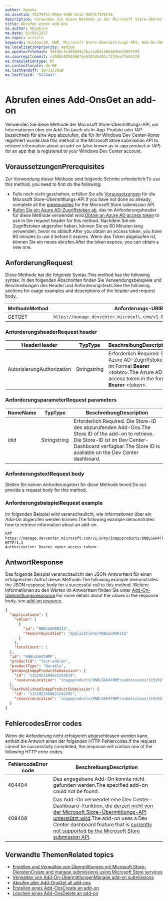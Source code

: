 ```yaml
---
author: Xansky
ms.assetid: 78278741-09A4-4406-A112-9AF3C73F5C16
description: Verwenden Sie diese Methode in der Microsoft Store-Übermittlungs-API, um Informationen über ein Add-On für eine App abzurufen, die für Ihr Windows Dev Center-Konto registriert wurde.
title: Abrufen eines Add-Ons
ms.author: mhopkins
ms.date: 02/08/2017
ms.topic: article
keywords: Windows10, UWP, Microsoft Store-Übermittlungs-API, Add-On-Übermittlung, In-App-Produkt, IAP
ms.localizationpriority: medium
ms.openlocfilehash: 36638c3e3890d5e2bca149d1006469bb97057f05
ms.sourcegitcommit: cd00bb829306871e5103db481cf224ea7fb613f0
ms.translationtype: MT
ms.contentlocale: de-DE
ms.lasthandoff: 10/31/2018
ms.locfileid: "5874491"
---
```

# <a name="get-an-add-on"></a><span data-ttu-id="627ba-104">Abrufen eines Add-Ons</span><span class="sxs-lookup"><span data-stu-id="627ba-104">Get an add-on</span></span>

<span data-ttu-id="627ba-105">Verwenden Sie diese Methode der Microsoft Store-Übermittlungs-API, um Informationen über ein Add-On (auch als In-App-Produkt oder IAP bezeichnet) für eine App abzurufen, die für Ihr Windows Dev Center-Konto registriert wurde.</span><span class="sxs-lookup"><span data-stu-id="627ba-105">Use this method in the Microsoft Store submission API to retrieve information about an add-on (also known as in-app product or IAP) for an app that is registered to your Windows Dev Center account.</span></span>

## <a name="prerequisites"></a><span data-ttu-id="627ba-106">Voraussetzungen</span><span class="sxs-lookup"><span data-stu-id="627ba-106">Prerequisites</span></span>

<span data-ttu-id="627ba-107">Zur Verwendung dieser Methode sind folgende Schritte erforderlich:</span><span class="sxs-lookup"><span data-stu-id="627ba-107">To use this method, you need to first do the following:</span></span>

* <span data-ttu-id="627ba-108">Falls noch nicht geschehen, erfüllen Sie alle [Voraussetzungen](create-and-manage-submissions-using-windows-store-services.md#prerequisites) für die Microsoft Store-Übermittlungs-API.</span><span class="sxs-lookup"><span data-stu-id="627ba-108">If you have not done so already, complete all the [prerequisites](create-and-manage-submissions-using-windows-store-services.md#prerequisites) for the Microsoft Store submission API.</span></span>
* <span data-ttu-id="627ba-109">[Rufen Sie ein Azure AD-Zugriffstoken ab](create-and-manage-submissions-using-windows-store-services.md#obtain-an-azure-ad-access-token), das im Anforderungsheader für diese Methode verwendet wird.</span><span class="sxs-lookup"><span data-stu-id="627ba-109">[Obtain an Azure AD access token](create-and-manage-submissions-using-windows-store-services.md#obtain-an-azure-ad-access-token) to use in the request header for this method.</span></span> <span data-ttu-id="627ba-110">Nachdem Sie ein Zugriffstoken abgerufen haben, können Sie es 60 Minuten lang verwenden, bevor es abläuft.</span><span class="sxs-lookup"><span data-stu-id="627ba-110">After you obtain an access token, you have 60 minutes to use it before it expires.</span></span> <span data-ttu-id="627ba-111">Wenn das Token abgelaufen ist, können Sie ein neues abrufen.</span><span class="sxs-lookup"><span data-stu-id="627ba-111">After the token expires, you can obtain a new one.</span></span>

## <a name="request"></a><span data-ttu-id="627ba-112">Anforderung</span><span class="sxs-lookup"><span data-stu-id="627ba-112">Request</span></span>

<span data-ttu-id="627ba-113">Diese Methode hat die folgende Syntax.</span><span class="sxs-lookup"><span data-stu-id="627ba-113">This method has the following syntax.</span></span> <span data-ttu-id="627ba-114">In den folgenden Abschnitten finden Sie Verwendungsbeispiele und Beschreibungen des Header und Anforderungstexts.</span><span class="sxs-lookup"><span data-stu-id="627ba-114">See the following sections for usage examples and descriptions of the header and request body.</span></span>

| <span data-ttu-id="627ba-115">Methode</span><span class="sxs-lookup"><span data-stu-id="627ba-115">Method</span></span> | <span data-ttu-id="627ba-116">Anforderungs-URI</span><span class="sxs-lookup"><span data-stu-id="627ba-116">Request URI</span></span>                                                      |
|--------|------------------------------------------------------------------|
| <span data-ttu-id="627ba-117">GET</span><span class="sxs-lookup"><span data-stu-id="627ba-117">GET</span></span>    | ```https://manage.devcenter.microsoft.com/v1.0/my/inappproducts/{inAppProductId}``` |


### <a name="request-header"></a><span data-ttu-id="627ba-118">Anforderungsheader</span><span class="sxs-lookup"><span data-stu-id="627ba-118">Request header</span></span>

| <span data-ttu-id="627ba-119">Header</span><span class="sxs-lookup"><span data-stu-id="627ba-119">Header</span></span>        | <span data-ttu-id="627ba-120">Typ</span><span class="sxs-lookup"><span data-stu-id="627ba-120">Type</span></span>   | <span data-ttu-id="627ba-121">Beschreibung</span><span class="sxs-lookup"><span data-stu-id="627ba-121">Description</span></span>                                                                 |
|---------------|--------|-----------------------------------------------------------------------------|
| <span data-ttu-id="627ba-122">Autorisierung</span><span class="sxs-lookup"><span data-stu-id="627ba-122">Authorization</span></span> | <span data-ttu-id="627ba-123">String</span><span class="sxs-lookup"><span data-stu-id="627ba-123">string</span></span> | <span data-ttu-id="627ba-124">Erforderlich.</span><span class="sxs-lookup"><span data-stu-id="627ba-124">Required.</span></span> <span data-ttu-id="627ba-125">Das Azure AD-Zugriffstoken im Format **Bearer** &lt;*token*&gt;.</span><span class="sxs-lookup"><span data-stu-id="627ba-125">The Azure AD access token in the form **Bearer** &lt;*token*&gt;.</span></span> |


### <a name="request-parameters"></a><span data-ttu-id="627ba-126">Anforderungsparameter</span><span class="sxs-lookup"><span data-stu-id="627ba-126">Request parameters</span></span>

| <span data-ttu-id="627ba-127">Name</span><span class="sxs-lookup"><span data-stu-id="627ba-127">Name</span></span>        | <span data-ttu-id="627ba-128">Typ</span><span class="sxs-lookup"><span data-stu-id="627ba-128">Type</span></span>   | <span data-ttu-id="627ba-129">Beschreibung</span><span class="sxs-lookup"><span data-stu-id="627ba-129">Description</span></span>                                                                 |
|---------------|--------|-----------------------------------------------------------------------------|
| <span data-ttu-id="627ba-130">id</span><span class="sxs-lookup"><span data-stu-id="627ba-130">id</span></span> | <span data-ttu-id="627ba-131">String</span><span class="sxs-lookup"><span data-stu-id="627ba-131">string</span></span> | <span data-ttu-id="627ba-132">Erforderlich.</span><span class="sxs-lookup"><span data-stu-id="627ba-132">Required.</span></span> <span data-ttu-id="627ba-133">Die Store-ID des abzurufenden Add-Ons.</span><span class="sxs-lookup"><span data-stu-id="627ba-133">The Store ID of the add-on to retrieve.</span></span> <span data-ttu-id="627ba-134">Die Store-ID ist im Dev Center-Dashboard verfügbar.</span><span class="sxs-lookup"><span data-stu-id="627ba-134">The Store ID is available on the Dev Center dashboard.</span></span>  |


### <a name="request-body"></a><span data-ttu-id="627ba-135">Anforderungstext</span><span class="sxs-lookup"><span data-stu-id="627ba-135">Request body</span></span>

<span data-ttu-id="627ba-136">Stellen Sie keinen Anforderungstext für diese Methode bereit.</span><span class="sxs-lookup"><span data-stu-id="627ba-136">Do not provide a request body for this method.</span></span>


### <a name="request-example"></a><span data-ttu-id="627ba-137">Anforderungsbeispiel</span><span class="sxs-lookup"><span data-stu-id="627ba-137">Request example</span></span>

<span data-ttu-id="627ba-138">Im folgenden Beispiel wird veranschaulicht, wie Informationen über ein Add-On abgerufen werden können.</span><span class="sxs-lookup"><span data-stu-id="627ba-138">The following example demonstrates how to retrieve information about an add-on.</span></span>

```
GET https://manage.devcenter.microsoft.com/v1.0/my/inappproducts/9NBLGGH4TNMP HTTP/1.1
Authorization: Bearer <your access token>
```

## <a name="response"></a><span data-ttu-id="627ba-139">Antwort</span><span class="sxs-lookup"><span data-stu-id="627ba-139">Response</span></span>

<span data-ttu-id="627ba-140">Das folgende Beispiel veranschaulicht den JSON-Antworttext für einen erfolgreichen Aufruf dieser Methode.</span><span class="sxs-lookup"><span data-stu-id="627ba-140">The following example demonstrates the JSON response body for a successful call to this method.</span></span> <span data-ttu-id="627ba-141">Weitere Informationen zu den Werten im Antworttext finden Sie unter [Add-On-Übermittlungsressource](manage-add-ons.md#add-on-object).</span><span class="sxs-lookup"><span data-stu-id="627ba-141">For more details about the values in the response body, see [add-on resource](manage-add-ons.md#add-on-object).</span></span>

```json
{
  "applications": {
    "value": [
      {
        "id": "9NBLGGH4R315",
        "resourceLocation": "applications/9NBLGGH4R315"
      }
    ],
    "totalCount": 1
  },
  "id": "9NBLGGH4TNMP",
  "productId": "Test-add-on",
  "productType": "Durable",
  "pendingInAppProductSubmission": {
    "id": "1152921504621243619",
    "resourceLocation": "inappproducts/9NBLGGH4TNMP/submissions/1152921504621243619"
  },
  "lastPublishedInAppProductSubmission": {
    "id": "1152921504621243705",
    "resourceLocation": "inappproducts/9NBLGGH4TNMP/submissions/1152921504621243705"
  }
}
```

## <a name="error-codes"></a><span data-ttu-id="627ba-142">Fehlercodes</span><span class="sxs-lookup"><span data-stu-id="627ba-142">Error codes</span></span>

<span data-ttu-id="627ba-143">Wenn die Anforderung nicht erfolgreich abgeschlossen werden kann, enthält die Antwort einen der folgenden HTTP-Fehlercodes.</span><span class="sxs-lookup"><span data-stu-id="627ba-143">If the request cannot be successfully completed, the response will contain one of the following HTTP error codes.</span></span>

| <span data-ttu-id="627ba-144">Fehlercode</span><span class="sxs-lookup"><span data-stu-id="627ba-144">Error code</span></span> |  <span data-ttu-id="627ba-145">Beschreibung</span><span class="sxs-lookup"><span data-stu-id="627ba-145">Description</span></span>   |
|--------|------------------|
| <span data-ttu-id="627ba-146">404</span><span class="sxs-lookup"><span data-stu-id="627ba-146">404</span></span>  | <span data-ttu-id="627ba-147">Das angegebene Add-On konnte nicht gefunden werden.</span><span class="sxs-lookup"><span data-stu-id="627ba-147">The specified add-on could not be found.</span></span> |
| <span data-ttu-id="627ba-148">409</span><span class="sxs-lookup"><span data-stu-id="627ba-148">409</span></span>  | <span data-ttu-id="627ba-149">Das Add-On verwendet eine Dev Center-Dashboard-Funktion, die [derzeit nicht von der Microsoft Store-Übermittlungs-API unterstützt wird](create-and-manage-submissions-using-windows-store-services.md#not_supported).</span><span class="sxs-lookup"><span data-stu-id="627ba-149">The add-on uses a Dev Center dashboard feature that is [currently not supported by the Microsoft Store submission API](create-and-manage-submissions-using-windows-store-services.md#not_supported).</span></span>  |


## <a name="related-topics"></a><span data-ttu-id="627ba-150">Verwandte Themen</span><span class="sxs-lookup"><span data-stu-id="627ba-150">Related topics</span></span>

* [<span data-ttu-id="627ba-151">Erstellen und Verwalten von Übermittlungen mit Microsoft Store-Diensten</span><span class="sxs-lookup"><span data-stu-id="627ba-151">Create and manage submissions using Microsoft Store services</span></span>](create-and-manage-submissions-using-windows-store-services.md)
* [<span data-ttu-id="627ba-152">Verwalten von Add-On-Übermittlungen</span><span class="sxs-lookup"><span data-stu-id="627ba-152">Manage add-on submissions</span></span>](manage-add-on-submissions.md)
* [<span data-ttu-id="627ba-153">Abrufen aller Add-Ons</span><span class="sxs-lookup"><span data-stu-id="627ba-153">Get all add-ons</span></span>](get-all-add-ons.md)
* [<span data-ttu-id="627ba-154">Erstellen eines Add-Ons</span><span class="sxs-lookup"><span data-stu-id="627ba-154">Create an add-on</span></span>](create-an-add-on.md)
* [<span data-ttu-id="627ba-155">Löschen eines Add-Ons</span><span class="sxs-lookup"><span data-stu-id="627ba-155">Delete an add-on</span></span>](delete-an-add-on.md)

